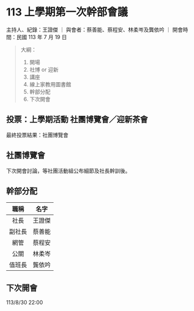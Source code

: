 # 113 上學期第一次幹部會議

主持人、紀錄：王證傑 ｜ 與會者：蔡善能、蔡程安、林柔岑及龔依吟 ｜ 開會時間：民國 113 年 7 月 19 日

> 大綱：
>
> 1. 開場
> 2. 社博 or 迎新
> 3. 講座
> 4. 線上家教用圖書館
> 5. 幹部分配
> 6. 下次開會

## 投票：上學期活動 社團博覽會／迎新茶會

最終投票結果：社團博覽會

## 社團博覽會

下次開會討論，等社團活動組公布細節及社長幹訓後。

## 幹部分配

|  職稱  |  名字  |
| :----: | :----: |
|  社長  | 王證傑 |
| 副社長 | 蔡善能 |
|  網管  | 蔡程安 |
|  公關  | 林柔岑 |
| 值班長 | 龔依吟 |

## 下次開會

113/8/30 22:00

